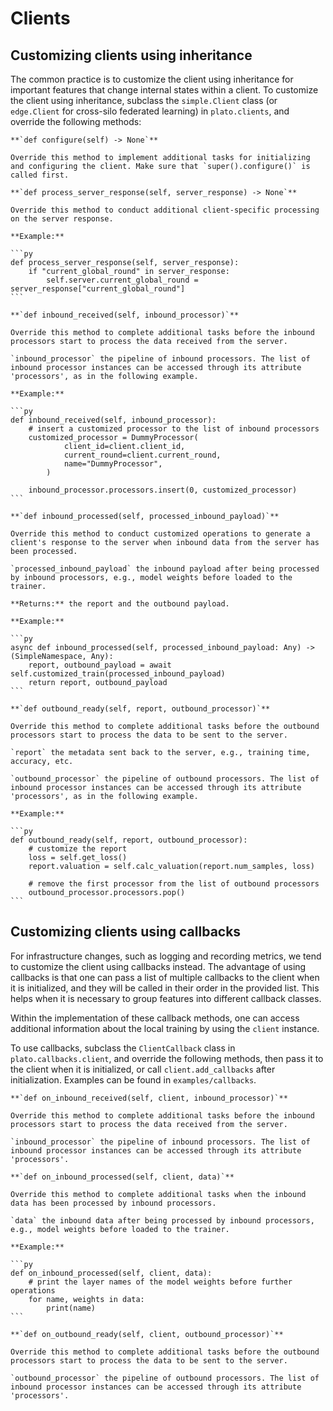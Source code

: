 # Clients

## Customizing clients using inheritance

The common practice is to customize the client using inheritance for important features that change internal states within a client. To customize the client using inheritance, subclass the `simple.Client` class (or `edge.Client` for cross-silo federated learning) in `plato.clients`, and override the following methods:

```{admonition} **configure()**
**`def configure(self) -> None`**

Override this method to implement additional tasks for initializing and configuring the client. Make sure that `super().configure()` is called first.
```

````{admonition} **process_server_response()**
**`def process_server_response(self, server_response) -> None`**

Override this method to conduct additional client-specific processing on the server response.

**Example:**

```py
def process_server_response(self, server_response):
    if "current_global_round" in server_response:
        self.server.current_global_round = server_response["current_global_round"]
```
````

````{admonition} **inbound_received()**
**`def inbound_received(self, inbound_processor)`**

Override this method to complete additional tasks before the inbound processors start to process the data received from the server.

`inbound_processor` the pipeline of inbound processors. The list of inbound processor instances can be accessed through its attribute 'processors', as in the following example.

**Example:**

```py
def inbound_received(self, inbound_processor):
    # insert a customized processor to the list of inbound processors
    customized_processor = DummyProcessor(
            client_id=client.client_id,
            current_round=client.current_round,
            name="DummyProcessor",
        )

    inbound_processor.processors.insert(0, customized_processor) 
```
````

````{admonition} **inbound_processed()**
**`def inbound_processed(self, processed_inbound_payload)`**

Override this method to conduct customized operations to generate a client's response to the server when inbound data from the server has been processed.

`processed_inbound_payload` the inbound payload after being processed by inbound processors, e.g., model weights before loaded to the trainer.

**Returns:** the report and the outbound payload.

**Example:**

```py
async def inbound_processed(self, processed_inbound_payload: Any) -> (SimpleNamespace, Any):
    report, outbound_payload = await self.customized_train(processed_inbound_payload)
    return report, outbound_payload
```
````

````{admonition} **outbound_ready()**
**`def outbound_ready(self, report, outbound_processor)`**

Override this method to complete additional tasks before the outbound processors start to process the data to be sent to the server.

`report` the metadata sent back to the server, e.g., training time, accuracy, etc.

`outbound_processor` the pipeline of outbound processors. The list of inbound processor instances can be accessed through its attribute 'processors', as in the following example.

**Example:**

```py
def outbound_ready(self, report, outbound_processor):
    # customize the report 
    loss = self.get_loss()
    report.valuation = self.calc_valuation(report.num_samples, loss)
    
    # remove the first processor from the list of outbound processors
    outbound_processor.processors.pop() 
```
````

## Customizing clients using callbacks

For infrastructure changes, such as logging and recording metrics, we tend to customize the client using callbacks instead. The advantage of using callbacks is that one can pass a list of multiple callbacks to the client when it is initialized, and they will be called in their order in the provided list. This helps when it is necessary to group features into different callback classes.

Within the implementation of these callback methods, one can access additional information about the local training by using the `client` instance. 

To use callbacks, subclass the `ClientCallback` class in `plato.callbacks.client`, and override the following methods, then pass it to the client when it is initialized, or call `client.add_callbacks` after initialization. Examples can be found in `examples/callbacks`.


````{admonition} **on_inbound_received()**
**`def on_inbound_received(self, client, inbound_processor)`**

Override this method to complete additional tasks before the inbound processors start to process the data received from the server.

`inbound_processor` the pipeline of inbound processors. The list of inbound processor instances can be accessed through its attribute 'processors'.
````


````{admonition} **on_inbound_processed()**
**`def on_inbound_processed(self, client, data)`**

Override this method to complete additional tasks when the inbound data has been processed by inbound processors.

`data` the inbound data after being processed by inbound processors, e.g., model weights before loaded to the trainer.

**Example:**

```py
def on_inbound_processed(self, client, data):
    # print the layer names of the model weights before further operations
    for name, weights in data:
        print(name)
```
````

````{admonition} **on_outbound_ready()**
**`def on_outbound_ready(self, client, outbound_processor)`**

Override this method to complete additional tasks before the outbound processors start to process the data to be sent to the server.

`outbound_processor` the pipeline of outbound processors. The list of inbound processor instances can be accessed through its attribute 'processors'.
````
